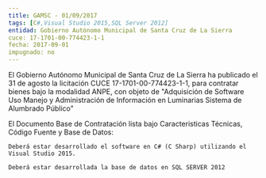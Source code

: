 ```yaml
---
title: GAMSC - 01/09/2017
tags: [C#,Visual Studio 2015,SQL Server 2012]
entidad: Gobierno Autónomo Municipal de Santa Cruz de La Sierra
cuce: 17-1701-00-774423-1-1
fecha: 2017-09-01
impugnado: no
---
```


El Gobierno Autónomo Municipal de Santa Cruz de La Sierra ha publicado
el 31 de agosto la licitación CUCE 17-1701-00-774423-1-1, para
contratar bienes bajo la modalidad ANPE, con objeto de "Adquisición de
Software Uso Manejo y Administración de Información en Luminarias
Sistema de Alumbrado Público"

<!--more-->

El Documento Base de Contratación lista bajo Caracteristicas Técnicas,
Código Fuente y Base de Datos:

    Deberá estar desarrollado el software en C# (C Sharp) utilizando el
    Visual Studio 2015.

    Deberá estar desarrollada la base de datos en SQL SERVER 2012
